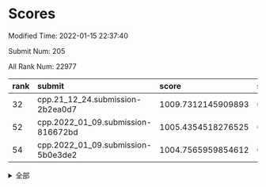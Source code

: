 # Scores

Modified Time: 2022-01-15 22:37:40

Submit Num: 205

All Rank Num: 22977

| rank |               submit               |       score        |       sigma        | pk_num |
| :--- | :--------------------------------- | :----------------- | :----------------- | :----- |
| 32   | cpp.21_12_24.submission-2b2ea0d7   | 1009.7312145909893 | 0.7607824156840229 | 454    |
| 52   | cpp.2022_01_09.submission-816672bd | 1005.4354518276525 | 0.7263711364456805 | 445    |
| 54   | cpp.2022_01_09.submission-5b0e3de2 | 1004.7565959854612 | 0.7195531099447485 | 445    |


<details>
<summary>全部</summary>

| rank |                 submit                 |       score        |       sigma        | pk_num |
| :--- | :------------------------------------- | :----------------- | :----------------- | :----- |
| 1    | gobigger.level_3.submission_level_3_38 | 1011.3499950015587 | 0.8012133558941275 | 444    |
| 2    | gobigger.level_3.submission_level_3_27 | 1011.2864817600547 | 0.755816391215275  | 451    |
| 3    | gobigger.level_3.submission_level_3_32 | 1011.1531203965853 | 0.7871498842038084 | 448    |
| 4    | gobigger.level_3.submission_level_3_20 | 1011.066396392172  | 0.7702907577592077 | 455    |
| 5    | gobigger.level_3.submission_level_3_37 | 1010.9822800190747 | 0.8003274735914183 | 443    |
| 6    | gobigger.level_3.submission_level_3_11 | 1010.9529787837511 | 0.7608823611808825 | 455    |
| 7    | gobigger.level_3.submission_level_3_2  | 1010.8707766815111 | 0.7654706941427999 | 448    |
| 8    | gobigger.level_3.submission_level_3_10 | 1010.8086237843626 | 0.7863251021110182 | 443    |
| 9    | gobigger.level_3.submission_level_3_43 | 1010.7875946552017 | 0.7654875538187487 | 445    |
| 10   | gobigger.level_3.submission_level_3_9  | 1010.7794459983528 | 0.7639171967631483 | 447    |
| 11   | gobigger.level_3.submission_level_3_36 | 1010.7579277464176 | 0.7648378709437176 | 449    |
| 12   | gobigger.level_3.submission_level_3_25 | 1010.7487880719185 | 0.7797211700620156 | 450    |
| 13   | gobigger.level_3.submission_level_3_17 | 1010.6353305878386 | 0.7511243704855844 | 451    |
| 14   | gobigger.level_3.submission_level_3_35 | 1010.5841926242092 | 0.7861374864252163 | 451    |
| 15   | gobigger.level_3.submission_level_3_47 | 1010.4586317339958 | 0.7457013245668598 | 450    |
| 16   | gobigger.level_3.submission_level_3_49 | 1010.4482875759749 | 0.7899503402402099 | 448    |
| 17   | gobigger.level_3.submission_level_3_34 | 1010.3277770026388 | 0.7701109996703387 | 450    |
| 18   | gobigger.level_3.submission_level_3_16 | 1010.2828578818886 | 0.7554325409076013 | 446    |
| 19   | gobigger.level_3.submission_level_3_31 | 1010.2476885604359 | 0.7580359027947794 | 449    |
| 20   | gobigger.level_3.submission_level_3_21 | 1010.229403905655  | 0.767664168313159  | 447    |
| 21   | gobigger.level_3.submission_level_3_44 | 1010.2058053945865 | 0.7718827388592314 | 451    |
| 22   | gobigger.level_3.submission_level_3_48 | 1010.1626216520772 | 0.75796472008946   | 450    |
| 23   | gobigger.level_3.submission_level_3_39 | 1010.1566754410912 | 0.7515792721203558 | 443    |
| 24   | gobigger.level_3.submission_level_3_4  | 1010.0648941360481 | 0.7524504590464292 | 451    |
| 25   | gobigger.level_3.submission_level_3_12 | 1010.0112009449917 | 0.7575217704763034 | 448    |
| 26   | gobigger.level_3.submission_level_3_41 | 1009.9997641960204 | 0.7555484803950193 | 446    |
| 27   | gobigger.level_3.submission_level_3_29 | 1009.942544358124  | 0.7662151260978787 | 446    |
| 28   | gobigger.level_3.submission_level_3_3  | 1009.8572164034352 | 0.7510040973875372 | 448    |
| 29   | gobigger.level_3.submission_level_3_26 | 1009.8333378215852 | 0.7590072464247721 | 444    |
| 30   | gobigger.level_3.submission_level_3_6  | 1009.8156534485948 | 0.7666993640459312 | 451    |
| 31   | gobigger.level_3.submission_level_3_15 | 1009.800925679982  | 0.7575269715074026 | 450    |
| 32   | cpp.21_12_24.submission-2b2ea0d7       | 1009.7312145909893 | 0.7607824156840229 | 454    |
| 33   | gobigger.level_3.submission_level_3_1  | 1009.6501147732616 | 0.7569753649844222 | 448    |
| 34   | gobigger.level_3.submission_level_3_33 | 1009.5373168407034 | 0.7597359824074515 | 448    |
| 35   | gobigger.level_3.submission_level_3_19 | 1009.51465938334   | 0.7690924915086405 | 440    |
| 36   | gobigger.level_3.submission_level_3_0  | 1009.5108513690564 | 0.7591641437304288 | 449    |
| 37   | gobigger.level_3.submission_level_3_23 | 1009.5038149251451 | 0.7726049223479324 | 452    |
| 38   | gobigger.level_3.submission_level_3_40 | 1009.5017620459511 | 0.7357668990554784 | 441    |
| 39   | gobigger.level_3.submission_level_3_22 | 1009.461097599575  | 0.7768309478109451 | 448    |
| 40   | gobigger.level_3.submission_level_3_18 | 1009.4538179122169 | 0.763185693945165  | 452    |
| 41   | gobigger.level_3.submission_level_3_30 | 1009.2775140295869 | 0.7387539071142742 | 448    |
| 42   | gobigger.level_3.submission_level_3_24 | 1009.2512907401765 | 0.7572972877369663 | 448    |
| 43   | gobigger.level_3.submission_level_3_8  | 1009.2300420705512 | 0.7808261878259157 | 445    |
| 44   | gobigger.level_3.submission_level_3_14 | 1009.1071980722897 | 0.7518158111377962 | 450    |
| 45   | gobigger.level_3.submission_level_3_7  | 1009.0745004324054 | 0.7632866389780125 | 449    |
| 46   | gobigger.level_3.submission_level_3_5  | 1009.0233503225448 | 0.7574474472323736 | 448    |
| 47   | gobigger.level_3.submission_level_3_28 | 1008.9124756288418 | 0.7578671131895218 | 448    |
| 48   | gobigger.level_3.submission_level_3_13 | 1008.8967504348881 | 0.7650844530405416 | 453    |
| 49   | gobigger.level_3.submission_level_3_46 | 1008.5505379079341 | 0.7579342590017676 | 443    |
| 50   | gobigger.level_3.submission_level_3_45 | 1008.4243525427385 | 0.7301813869160225 | 449    |
| 51   | gobigger.level_3.submission_level_3_42 | 1008.3977966624476 | 0.7462483507771024 | 442    |
| 52   | cpp.2022_01_09.submission-816672bd     | 1005.4354518276525 | 0.7263711364456805 | 445    |
| 53   | gobigger.level_1.submission_level_1_38 | 1004.9903679239723 | 0.7219329830584784 | 446    |
| 54   | cpp.2022_01_09.submission-5b0e3de2     | 1004.7565959854612 | 0.7195531099447485 | 445    |
| 55   | gobigger.level_1.submission_level_1_43 | 1004.7100085457893 | 0.7151841368244557 | 447    |
| 56   | gobigger.level_1.submission_level_1_1  | 1004.54370225744   | 0.7159539577455176 | 450    |
| 57   | gobigger.level_1.submission_level_1_4  | 1004.1270118701376 | 0.7223677064021057 | 450    |
| 58   | gobigger.level_1.submission_level_1_13 | 1004.1089229125658 | 0.7254056748428503 | 453    |
| 59   | gobigger.level_1.submission_level_1_31 | 1004.0548323749954 | 0.7173211413166642 | 444    |
| 60   | gobigger.level_1.submission_level_1_2  | 1003.9814733897747 | 0.7337072911106497 | 453    |
| 61   | gobigger.level_1.submission_level_1_23 | 1003.9307888989077 | 0.7164846066570583 | 451    |
| 62   | gobigger.level_1.submission_level_1_40 | 1003.8902058717636 | 0.7261400766463592 | 450    |
| 63   | gobigger.level_1.submission_level_1_22 | 1003.8422656336106 | 0.725264257550282  | 449    |
| 64   | gobigger.level_1.submission_level_1_20 | 1003.7926650455058 | 0.7170732450460083 | 443    |
| 65   | gobigger.level_1.submission_level_1_17 | 1003.7055296287427 | 0.7188237062265151 | 447    |
| 66   | gobigger.level_1.submission_level_1_41 | 1003.5617731382337 | 0.7146059847623057 | 452    |
| 67   | gobigger.level_1.submission_level_1_32 | 1003.5611999018524 | 0.7177546758502984 | 451    |
| 68   | gobigger.level_1.submission_level_1_14 | 1003.5207763918742 | 0.7069180875827495 | 450    |
| 69   | gobigger.level_1.submission_level_1_46 | 1003.4763850120587 | 0.7209065389231242 | 451    |
| 70   | gobigger.level_1.submission_level_1_35 | 1003.4735141488361 | 0.7119109096998285 | 451    |
| 71   | gobigger.level_1.submission_level_1_5  | 1003.3661049332028 | 0.7348787565847773 | 455    |
| 72   | gobigger.level_1.submission_level_1_25 | 1003.3114122321958 | 0.7231672043349423 | 447    |
| 73   | gobigger.level_1.submission_level_1_7  | 1003.3046600282534 | 0.708808892788124  | 442    |
| 74   | gobigger.level_1.submission_level_1_24 | 1003.2964582696626 | 0.7090501798495489 | 446    |
| 75   | gobigger.level_1.submission_level_1_27 | 1003.2825133577824 | 0.7216042735844996 | 447    |
| 76   | gobigger.level_1.submission_level_1_30 | 1003.2310091310349 | 0.711201172285697  | 450    |
| 77   | gobigger.level_1.submission_level_1_29 | 1003.224968854527  | 0.7059154429420427 | 452    |
| 78   | gobigger.level_1.submission_level_1_28 | 1003.2230933698266 | 0.7156035346941777 | 450    |
| 79   | gobigger.level_1.submission_level_1_9  | 1003.135018182865  | 0.7104037555792154 | 447    |
| 80   | gobigger.level_1.submission_level_1_8  | 1003.1015354283155 | 0.7218346031665134 | 448    |
| 81   | gobigger.level_1.submission_level_1_6  | 1003.09857991683   | 0.7179269989819251 | 450    |
| 82   | gobigger.level_1.submission_level_1_49 | 1003.0518713486434 | 0.7179462882797054 | 449    |
| 83   | gobigger.level_1.submission_level_1_16 | 1003.0323967641332 | 0.7291584396716236 | 447    |
| 84   | gobigger.level_1.submission_level_1_18 | 1003.0298218928568 | 0.7204031572639624 | 450    |
| 85   | gobigger.level_1.submission_level_1_15 | 1002.9655363108678 | 0.7080132350608017 | 455    |
| 86   | gobigger.level_1.submission_level_1_45 | 1002.8458313970516 | 0.7195318953046788 | 444    |
| 87   | gobigger.level_1.submission_level_1_42 | 1002.8428188385868 | 0.7217223574283484 | 453    |
| 88   | gobigger.level_1.submission_level_1_37 | 1002.8344610397588 | 0.7134509488821277 | 449    |
| 89   | gobigger.level_1.submission_level_1_26 | 1002.7943723682473 | 0.7180612830477645 | 448    |
| 90   | gobigger.level_1.submission_level_1_48 | 1002.7908566567253 | 0.7108566812006757 | 445    |
| 91   | gobigger.level_1.submission_level_1_47 | 1002.6201675320434 | 0.7199133251299579 | 441    |
| 92   | gobigger.level_1.submission_level_1_33 | 1002.5188883794617 | 0.7096168576120353 | 447    |
| 93   | gobigger.level_1.submission_level_1_39 | 1002.4906348708206 | 0.7099411812396387 | 448    |
| 94   | gobigger.level_1.submission_level_1_11 | 1002.4665121477993 | 0.7019165635378141 | 452    |
| 95   | gobigger.level_1.submission_level_1_21 | 1002.4318558339947 | 0.7097226014623362 | 445    |
| 96   | gobigger.level_1.submission_level_1_36 | 1002.4083154777347 | 0.7184972200953597 | 446    |
| 97   | gobigger.level_1.submission_level_1_3  | 1002.3135035574944 | 0.7141118974926198 | 449    |
| 98   | gobigger.level_1.submission_level_1_12 | 1002.251354391013  | 0.7042011391566593 | 448    |
| 99   | gobigger.level_1.submission_level_1_44 | 1002.1620515696966 | 0.7088988403715373 | 447    |
| 100  | gobigger.level_1.submission_level_1_34 | 1001.9652595441098 | 0.7165034441087349 | 448    |
| 101  | gobigger.level_1.submission_level_1_10 | 1001.8451027931258 | 0.7231286194168355 | 446    |
| 102  | gobigger.level_1.submission_level_1_19 | 1001.657771818282  | 0.7278440193853881 | 446    |
| 103  | gobigger.level_1.submission_level_1_0  | 1001.5224006727219 | 0.7007840138662684 | 453    |
| 104  | gobigger.random.submission_random_18   | 996.9322699344668  | 0.7022555553725855 | 450    |
| 105  | gobigger.random.submission_random_33   | 996.8007805609831  | 0.7088591015149233 | 448    |
| 106  | gobigger.random.submission_random_26   | 996.7767421312598  | 0.7119072256635068 | 448    |
| 107  | gobigger.random.submission_random_20   | 996.6832298653342  | 0.6885286619619301 | 454    |
| 108  | gobigger.random.submission_random_11   | 996.6763120635121  | 0.7084205217936719 | 452    |
| 109  | gobigger.random.submission_random_13   | 996.6663596457366  | 0.7259853418062406 | 449    |
| 110  | gobigger.random.submission_random_10   | 996.5585361045653  | 0.7091262414842853 | 453    |
| 111  | gobigger.random.submission_random_47   | 996.5254055273465  | 0.7164336526839945 | 451    |
| 112  | gobigger.random.submission_random_24   | 996.5066055641438  | 0.7080730833734666 | 445    |
| 113  | gobigger.random.submission_random_3    | 996.4995738300635  | 0.7034832744555856 | 443    |
| 114  | gobigger.random.submission_random_28   | 996.4205900936022  | 0.7161593127106232 | 445    |
| 115  | gobigger.random.submission_random_32   | 996.3616520496737  | 0.6996860089985983 | 450    |
| 116  | gobigger.random.submission_random_21   | 996.2719814592441  | 0.7164927020107279 | 444    |
| 117  | gobigger.random.submission_random_6    | 996.1389185886642  | 0.7052162769410038 | 449    |
| 118  | gobigger.random.submission_random_0    | 996.1306976034506  | 0.7091775466930506 | 448    |
| 119  | gobigger.random.submission_random_25   | 996.1278117928375  | 0.7179734879746611 | 447    |
| 120  | gobigger.random.submission_random_8    | 996.1250561204193  | 0.7134344293485982 | 447    |
| 121  | gobigger.random.submission_random_14   | 996.0896541751426  | 0.6950718612042773 | 448    |
| 122  | gobigger.random.submission_random_49   | 996.0750699188951  | 0.7125454958955769 | 447    |
| 123  | gobigger.random.submission_random_42   | 996.0631235300887  | 0.7215412524477255 | 449    |
| 124  | gobigger.random.submission_random_39   | 995.9609836509181  | 0.7016566786186845 | 448    |
| 125  | gobigger.random.submission_random_2    | 995.9568592760347  | 0.6978505703806489 | 450    |
| 126  | gobigger.random.submission_random_35   | 995.9073301624793  | 0.7144212038027317 | 454    |
| 127  | gobigger.random.submission_random_22   | 995.9055649767635  | 0.7162274105768238 | 446    |
| 128  | gobigger.random.submission_random_29   | 995.8980029100491  | 0.7100612320533561 | 443    |
| 129  | gobigger.random.submission_random_17   | 995.8319161079992  | 0.7049829891380458 | 449    |
| 130  | gobigger.random.submission_random_38   | 995.7883509760693  | 0.7188879106548707 | 447    |
| 131  | gobigger.random.submission_random_41   | 995.7545626251011  | 0.7128286787702741 | 447    |
| 132  | gobigger.random.submission_random_46   | 995.7083176315356  | 0.7112394985171018 | 447    |
| 133  | gobigger.random.submission_random_43   | 995.5874879870872  | 0.7141381467747357 | 446    |
| 134  | gobigger.random.submission_random_15   | 995.5775099211402  | 0.6956257749776735 | 448    |
| 135  | gobigger.random.submission_random_7    | 995.5490733386878  | 0.7101141066456128 | 442    |
| 136  | gobigger.random.submission_random_12   | 995.4707206528498  | 0.6947508285678018 | 448    |
| 137  | gobigger.random.submission_random_31   | 995.4277791579689  | 0.7045097647245658 | 448    |
| 138  | gobigger.random.submission_random_44   | 995.3997538715855  | 0.7106086313833154 | 451    |
| 139  | gobigger.random.submission_random_45   | 995.3532823390724  | 0.712756701961007  | 446    |
| 140  | gobigger.random.submission_random_36   | 995.3227515546691  | 0.7098124195046847 | 449    |
| 141  | gobigger.random.submission_random_30   | 995.212791550622   | 0.7047170720748761 | 451    |
| 142  | gobigger.random.submission_random_19   | 995.1738893238861  | 0.714621775491365  | 451    |
| 143  | gobigger.random.submission_random_40   | 995.1490020747526  | 0.7034073359576999 | 449    |
| 144  | gobigger.random.submission_random_48   | 995.1133704881573  | 0.7102125636528724 | 444    |
| 145  | gobigger.random.submission_random_34   | 994.9888349245977  | 0.7051632069925357 | 451    |
| 146  | gobigger.random.submission_random_4    | 994.927593149307   | 0.7237413041904911 | 447    |
| 147  | gobigger.random.submission_random_9    | 994.9021848622878  | 0.7032034338655253 | 447    |
| 148  | gobigger.random.submission_random_1    | 994.8800084471419  | 0.7119340103223126 | 444    |
| 149  | gobigger.random.submission_random_37   | 994.7578085272895  | 0.7121897028194949 | 449    |
| 150  | gobigger.random.submission_random_23   | 994.7054659808311  | 0.7089595929956968 | 448    |
| 151  | gobigger.random.submission_random_5    | 994.6677158287904  | 0.7163464943467196 | 451    |
| 152  | gobigger.random.submission_random_16   | 994.5625762421075  | 0.71486178474814   | 450    |
| 153  | gobigger.level_2.submission_level_2_13 | 994.1550578213502  | 0.7264443459047184 | 451    |
| 154  | gobigger.level_2.submission_level_2_31 | 994.1474321312816  | 0.7251354988738168 | 449    |
| 155  | gobigger.level_2.submission_level_2_36 | 994.1107501506391  | 0.7270297244669396 | 452    |
| 156  | gobigger.level_2.submission_level_2_29 | 993.9825460859321  | 0.7319361520910217 | 450    |
| 157  | gobigger.random.submission_random_27   | 993.9803861003794  | 0.7221377350652165 | 452    |
| 158  | gobigger.level_2.submission_level_2_37 | 993.8527821355834  | 0.7290411969624984 | 446    |
| 159  | gobigger.level_2.submission_level_2_40 | 993.7711420306914  | 0.7379055125649034 | 448    |
| 160  | gobigger.level_2.submission_level_2_39 | 993.4250735295398  | 0.7204355639559652 | 445    |
| 161  | gobigger.level_2.submission_level_2_24 | 993.3880111892935  | 0.7274525638640756 | 451    |
| 162  | gobigger.level_2.submission_level_2_10 | 993.3391501599241  | 0.7227232607990036 | 444    |
| 163  | gobigger.level_2.submission_level_2_5  | 993.2405978477324  | 0.7378229183228423 | 442    |
| 164  | gobigger.level_2.submission_level_2_46 | 993.2298546177661  | 0.7393724506460851 | 445    |
| 165  | gobigger.level_2.submission_level_2_32 | 993.1389340686552  | 0.7476170191141309 | 448    |
| 166  | gobigger.level_2.submission_level_2_1  | 993.103089634747   | 0.7306492136080592 | 447    |
| 167  | gobigger.level_2.submission_level_2_47 | 992.9464588100046  | 0.7433853742095896 | 447    |
| 168  | gobigger.level_2.submission_level_2_30 | 992.8989237963474  | 0.7361483764338329 | 448    |
| 169  | gobigger.level_2.submission_level_2_3  | 992.855875287164   | 0.7429154355387326 | 453    |
| 170  | gobigger.level_2.submission_level_2_44 | 992.773222654894   | 0.7523879610439829 | 451    |
| 171  | gobigger.level_2.submission_level_2_7  | 992.7189562796905  | 0.7277008608833584 | 445    |
| 172  | gobigger.level_2.submission_level_2_41 | 992.6457262480883  | 0.7419410513853811 | 449    |
| 173  | gobigger.level_2.submission_level_2_6  | 992.505459851126   | 0.7468722741873045 | 443    |
| 174  | gobigger.level_2.submission_level_2_42 | 992.504443328998   | 0.7537510824113768 | 454    |
| 175  | gobigger.level_2.submission_level_2_11 | 992.4918859925377  | 0.7354556046512831 | 452    |
| 176  | gobigger.level_2.submission_level_2_35 | 992.4397164511404  | 0.7413718411928208 | 448    |
| 177  | gobigger.level_2.submission_level_2_0  | 992.417525641166   | 0.7284634200750914 | 447    |
| 178  | gobigger.level_2.submission_level_2_9  | 992.3713975758922  | 0.730264280742951  | 450    |
| 179  | gobigger.level_2.submission_level_2_49 | 992.3569143747711  | 0.7539755521559011 | 450    |
| 180  | gobigger.level_2.submission_level_2_34 | 992.1851277792919  | 0.7460939486505546 | 451    |
| 181  | gobigger.level_2.submission_level_2_45 | 992.1564942213961  | 0.7448824179189538 | 447    |
| 182  | gobigger.level_2.submission_level_2_22 | 991.8738738682745  | 0.7315324407093198 | 446    |
| 183  | gobigger.level_2.submission_level_2_43 | 991.8287979162934  | 0.7430110844527453 | 450    |
| 184  | gobigger.level_2.submission_level_2_17 | 991.7385676949885  | 0.7539336875374973 | 450    |
| 185  | gobigger.level_2.submission_level_2_21 | 991.5542748815602  | 0.7414113189378763 | 450    |
| 186  | gobigger.level_2.submission_level_2_12 | 991.507117786226   | 0.7708909027913645 | 450    |
| 187  | gobigger.level_2.submission_level_2_16 | 991.4659910841467  | 0.7499009357765872 | 452    |
| 188  | gobigger.level_2.submission_level_2_2  | 991.409595782303   | 0.763561358499303  | 448    |
| 189  | gobigger.level_2.submission_level_2_26 | 991.3339092324906  | 0.7544510975573177 | 449    |
| 190  | gobigger.level_2.submission_level_2_33 | 991.3112690919314  | 0.7485387267633913 | 444    |
| 191  | gobigger.level_2.submission_level_2_8  | 991.2731911372068  | 0.7628778655571606 | 449    |
| 192  | gobigger.level_2.submission_level_2_28 | 991.2348509280049  | 0.7506771310540904 | 451    |
| 193  | gobigger.level_2.submission_level_2_48 | 991.2049516264879  | 0.7484226502951231 | 448    |
| 194  | gobigger.level_2.submission_level_2_23 | 991.1728706038492  | 0.7360165157363731 | 447    |
| 195  | gobigger.level_2.submission_level_2_19 | 991.1542307772955  | 0.7464486146931884 | 450    |
| 196  | gobigger.level_2.submission_level_2_27 | 991.1444209520146  | 0.7384291570515905 | 448    |
| 197  | gobigger.level_2.submission_level_2_14 | 990.7535510799087  | 0.7533250780270229 | 452    |
| 198  | gobigger.level_2.submission_level_2_4  | 990.7155943782673  | 0.7513783017033299 | 450    |
| 199  | gobigger.level_2.submission_level_2_38 | 990.6639016949321  | 0.7669601741917406 | 451    |
| 200  | gobigger.level_2.submission_level_2_25 | 990.5419157473202  | 0.7566367898757479 | 447    |
| 201  | gobigger.level_2.submission_level_2_20 | 990.4387755834252  | 0.7472847399995628 | 450    |
| 202  | gobigger.level_2.submission_level_2_18 | 990.1552795687032  | 0.7629951386501589 | 449    |
| 203  | gobigger.level_2.submission_level_2_15 | 989.7026288551987  | 0.7731382529464715 | 448    |
| 204  | gobigger.none.submission_none_1        | 978.5958929194799  | 1.210188677236571  | 450    |
| 205  | gobigger.none.submission_none_0        | 976.0548009333424  | 1.4095137669144064 | 448    |

</details>